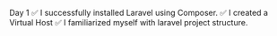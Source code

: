 Day 1
 ✅ I successfully installed Laravel using Composer.
 ✅ I created a Virtual Host
 ✅ I familiarized myself with laravel project structure.
